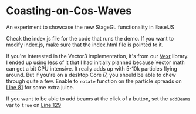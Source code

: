 # Coasting-on-Cos-Waves
An experiment to showcase the new StageGL functionality in EaselJS

Check the index.js file for the code that runs the demo. If you want to modify index.js, make sure that the index.html file is pointed to it. 

If you're interested in the Vector3 implementation, it's from our [Vexr](https://github.com/gskinnerTeam/Vexr) library. I ended up using less of it that I had initially planned because Vector math can get a bit CPU intensive. It really adds up with 5-10k particles flying around. But if you're on a desktop Core i7, you should be able to chew through quite a few. Enable to `rotate` function on the particle spreads on [Line 81](https://github.com/gskinnerTeam/Coasting-on-Cos-Waves/blob/master/js/index.js#L81) for some extra juice.

If you want to be able to add beams at the click of a button, set the `addBeams` var to `true` on [Line 129](https://github.com/gskinnerTeam/Coasting-on-Cos-Waves/blob/master/js/index.js#L129)

